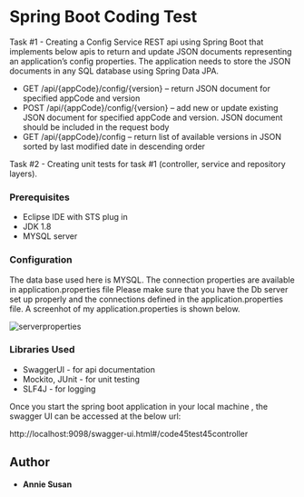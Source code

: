 # Spring Boot Coding Test

Task #1 - Creating a Config Service REST api using Spring Boot that implements below apis to return and update JSON documents representing an application’s config properties. 
The application needs to store the JSON documents in any SQL database using Spring Data JPA.

* GET /api/{appCode}/config/{version} – return JSON document for specified appCode and version
* POST /api/{appCode}/config/{version} – add new or update existing JSON document for specified appCode and version. JSON document should be included in the request body
* GET /api/{appCode}/config – return list of available versions in JSON sorted by last modified date in descending order

Task #2 - Creating unit tests for task #1 (controller, service and repository layers).

### Prerequisites

* Eclipse IDE with STS plug in
* JDK 1.8
* MYSQL server

### Configuration

The data base used here is MYSQL. The connection properties are available in application.properties file
Please make sure that you have the Db server set up properly and the connections defined in the application.properties file.
A screenhot of my application.properties is shown below.

![serverproperties](https://user-images.githubusercontent.com/34004394/35787115-cf1bd598-09f9-11e8-9a54-3d7548dc4713.JPG)

### Libraries Used

* SwaggerUI - for api documentation
* Mockito, JUnit - for unit testing
* SLF4J - for logging

Once you start the spring boot application in your local machine , the swagger UI  can be accessed at the below url:

http://localhost:9098/swagger-ui.html#/code45test45controller


## Author

* **Annie Susan**
